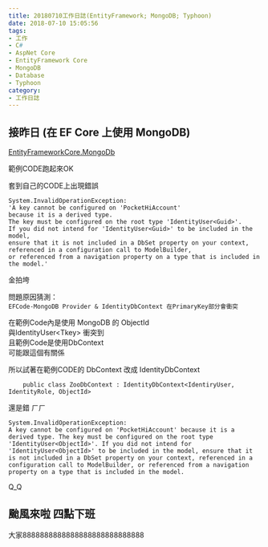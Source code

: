 ```yaml
---
title: 20180710工作日誌(EntityFramework; MongoDB; Typhoon)
date: 2018-07-10 15:05:56
tags:
- 工作
- C#
- AspNet Core
- EntityFramework Core
- MongoDB
- Database
- Typhoon
category:
- 工作日誌
---
```

## 接昨日 (在 EF Core 上使用 MongoDB) ##

[EntityFrameworkCore.MongoDb](https://github.com/crhairr/EntityFrameworkCore.MongoDb)

範例CODE跑起來OK

套到自己的CODE上出現錯誤

```
System.InvalidOperationException: 
'A key cannot be configured on 'PocketHiAccount'
because it is a derived type.
The key must be configured on the root type 'IdentityUser<Guid>'. 
If you did not intend for 'IdentityUser<Guid>' to be included in the model, 
ensure that it is not included in a DbSet property on your context, 
referenced in a configuration call to ModelBuilder, 
or referenced from a navigation property on a type that is included in the model.'
```

金拍垮

問題原因猜測：  
`EFCode-MongoDB Provider & IdentityDbContext 在PrimaryKey部分會衝突`  

在範例Code內是使用 MongoDB 的 ObjectId  
與IdentityUser\<Tkey> 衝突到  
且範例Code是使用DbContext   
可能跟這個有關係

所以試著在範例CODE的 DbContext 改成 IdentityDbContext  

```
    public class ZooDbContext : IdentityDbContext<IdentiryUser, IdentityRole, ObjectId>
```
還是錯 ㄏㄏ

```
System.InvalidOperationException: 
A key cannot be configured on 'PocketHiAccount' because it is a derived type. The key must be configured on the root type 'IdentityUser<ObjectId>'. If you did not intend for 'IdentityUser<ObjectId>' to be included in the model, ensure that it is not included in a DbSet property on your context, referenced in a configuration call to ModelBuilder, or referenced from a navigation property on a type that is included in the model.
```

Q_Q

## 颱風來啦 四點下班 ##

大家8888888888888888888888888888